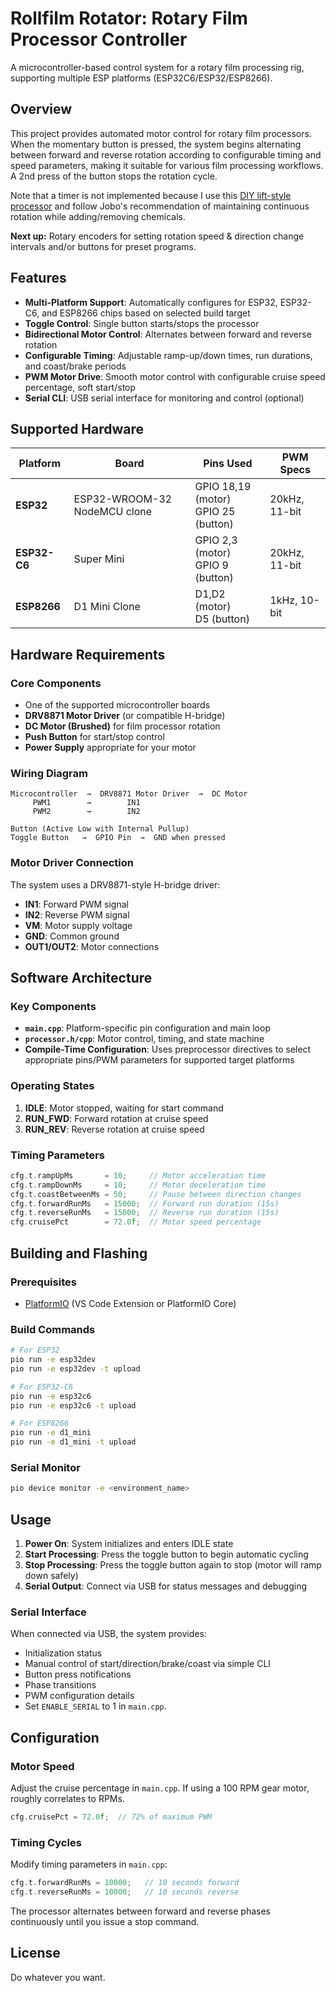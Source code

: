 # Rollfilm Rotator: Rotary Film Processor Controller

A microcontroller-based control system for a rotary film processing rig, supporting multiple ESP platforms (ESP32C6/ESP32/ESP8266).

## Overview

This project provides automated motor control for rotary film processors. When the momentary button is pressed, the system begins alternating between forward and reverse rotation according to configurable timing and speed parameters, making it suitable for various film processing workflows. A 2nd press of the button stops the rotation cycle.

Note that a timer is not implemented because I use this [DIY lift-style processor](https://www.printables.com/model/1183451-film-processor-rotationsprozessor-fur-jobo-tank) and follow Jobo's recommendation of maintaining continuous rotation while adding/removing chemicals.

**Next up:**  Rotary encoders for setting rotation speed & direction change intervals and/or buttons for preset programs.

## Features

- **Multi-Platform Support**: Automatically configures for ESP32, ESP32-C6, and ESP8266 chips based on selected build target
- **Toggle Control**: Single button starts/stops the processor
- **Bidirectional Motor Control**: Alternates between forward and reverse rotation
- **Configurable Timing**: Adjustable ramp-up/down times, run durations, and coast/brake periods
- **PWM Motor Drive**: Smooth motor control with configurable cruise speed percentage, soft start/stop
- **Serial CLI**: USB serial interface for monitoring and control (optional)

## Supported Hardware

| Platform | Board | Pins Used | PWM Specs |
|----------|-------|-----------|-----------|
| **ESP32** | ESP32-WROOM-32 NodeMCU clone | GPIO 18,19 (motor)<br/>GPIO 25 (button) | 20kHz, 11-bit |
| **ESP32-C6** | Super Mini | GPIO 2,3 (motor)<br/>GPIO 9 (button) | 20kHz, 11-bit |
| **ESP8266** | D1 Mini Clone | D1,D2 (motor)<br/>D5 (button) | 1kHz, 10-bit |

## Hardware Requirements

### Core Components
- One of the supported microcontroller boards
- **DRV8871 Motor Driver** (or compatible H-bridge)
- **DC Motor (Brushed)** for film processor rotation
- **Push Button** for start/stop control
- **Power Supply** appropriate for your motor

### Wiring Diagram

```
Microcontroller  →  DRV8871 Motor Driver  →  DC Motor
     PWM1        →        IN1
     PWM2        →        IN2
     
Button (Active Low with Internal Pullup)
Toggle Button   →  GPIO Pin  →  GND when pressed
```

### Motor Driver Connection
The system uses a DRV8871-style H-bridge driver:
- **IN1**: Forward PWM signal
- **IN2**: Reverse PWM signal
- **VM**: Motor supply voltage
- **GND**: Common ground
- **OUT1/OUT2**: Motor connections

## Software Architecture

### Key Components

- **`main.cpp`**: Platform-specific pin configuration and main loop
- **`processor.h/cpp`**: Motor control, timing, and state machine
- **Compile-Time Configuration**: Uses preprocessor directives to select appropriate pins/PWM parameters for supported target platforms

### Operating States

1. **IDLE**: Motor stopped, waiting for start command
2. **RUN_FWD**: Forward rotation at cruise speed
3. **RUN_REV**: Reverse rotation at cruise speed

### Timing Parameters

```cpp
cfg.t.rampUpMs       = 10;     // Motor acceleration time
cfg.t.rampDownMs     = 10;     // Motor deceleration time  
cfg.t.coastBetweenMs = 50;     // Pause between direction changes
cfg.t.forwardRunMs   = 15000;  // Forward run duration (15s)
cfg.t.reverseRunMs   = 15000;  // Reverse run duration (15s)
cfg.cruisePct        = 72.0f;  // Motor speed percentage
```

## Building and Flashing

### Prerequisites
- [PlatformIO](https://platformio.org/) (VS Code Extension or PlatformIO Core)

### Build Commands

```bash
# For ESP32
pio run -e esp32dev
pio run -e esp32dev -t upload

# For ESP32-C6 
pio run -e esp32c6
pio run -e esp32c6 -t upload

# For ESP8266
pio run -e d1_mini
pio run -e d1_mini -t upload
```

### Serial Monitor
```bash
pio device monitor -e <environment_name>
```

## Usage

1. **Power On**: System initializes and enters IDLE state
2. **Start Processing**: Press the toggle button to begin automatic cycling
3. **Stop Processing**: Press the toggle button again to stop (motor will ramp down safely)
4. **Serial Output**: Connect via USB for status messages and debugging

### Serial Interface

When connected via USB, the system provides:
- Initialization status
- Manual control of start/direction/brake/coast via simple CLI  
- Button press notifications
- Phase transitions
- PWM configuration details
- Set `ENABLE_SERIAL` to 1 in `main.cpp`.

## Configuration

### Motor Speed
Adjust the cruise percentage in `main.cpp`. If using a 100 RPM gear motor,  roughly correlates to RPMs.
```cpp
cfg.cruisePct = 72.0f;  // 72% of maximum PWM
```


### Timing Cycles
Modify timing parameters in `main.cpp`:
```cpp
cfg.t.forwardRunMs = 10000;   // 10 seconds forward
cfg.t.reverseRunMs = 10000;   // 10 seconds reverse
```
The processor alternates between forward and reverse phases continuously until you issue a stop command.



## License

Do whatever you want.
